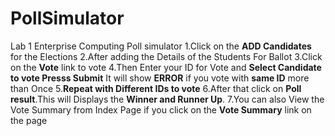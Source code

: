 # PollSimulator
Lab 1 Enterprise Computing Poll simulator
1.Click on the **ADD Candidates** for the Elections 
2.After adding the Details of the Students For Ballot 
3.Click on the **Vote** link to vote 
4.Then Enter your ID for Vote and **Select Candidate to vote Presss Submit** It will show **ERROR** if you vote with **same ID** more than Once
5.**Repeat with Different IDs to vote**
6.After that click on **Poll result**.This will Displays the **Winner and Runner Up**.
7.You can also View the Vote Summary from Index Page if you click on the **Vote Summary** link on the page
